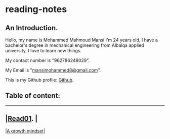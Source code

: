 # reading-notes
## An Introduction. 

Hello, my name is Mohammed Mahmoud Mansi I'm 24 years old, I have a bachelor's degree in mechanical engineering from Albalqa applied university, I love to learn new things.

My contact number is "962786248029". 

My Email is "mansimohammed8@gmail.com". 

This is my Github profile: [Github](https://github.com/Momansi96). 

## Table of content: 

------------
|[Read01](https://momansi96.github.io/reading-notes/Read01). |
------------
|[A growth mindset](https://momansi96.github.io/reading-notes/growthmind)|




